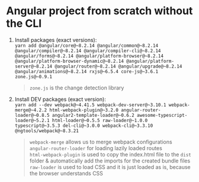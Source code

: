 # Angular project from scratch without the CLI

1. Install packages (exact versions): <br/>
   `yarn add @angular/core@~8.2.14 @angular/common@~8.2.14 @angular/compiler@~8.2.14 @angular/compiler-cli@~8.2.14 @angular/forms@~8.2.14 @angular/platform-browser@~8.2.14 @angular/platform-browser-dynamic@~8.2.14 @angular/platform-server@~8.2.14 @angular/router@~8.2.14 @angular/upgrade@~8.2.14 @angular/animations@~8.2.14 rxjs@~6.5.4 core-js@~3.6.1 zone.js@~0.9.1`

   > `zone.js` is the change detection library

2. Install DEV packages (exact version): <br/>
   `yarn add --dev webpack@~4.41.5 webpack-dev-server@~3.10.1 webpack-merge@~4.2.2 html-webpack-plugin@~3.2.0 angular-router-loader@~0.8.5 angular2-template-loader@~0.6.2 awesome-typescript-loader@~5.2.1 html-loader@~0.5.5 raw-loader@~1.0.0 typescript@~3.5.3 del-cli@~3.0.0 webpack-cli@~3.3.10 @ngtools/webpack@~8.3.21`

   > `webpack-merge` allows us to merge webpack configurations <br/>
   > `angular-router-loader` for loading lazily loaded routes <br/>
   > `html-webpack-plugin` is used to copy the index.html file to the `dist` folder & automatically add the imports for the created bundle files <br/>
   > `raw-loader` is used to load CSS and it is just loaded as is, because the browser understands CSS <br/>
